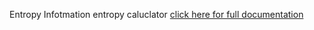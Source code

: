 Entropy
Infotmation entropy caluclator
[click here for full documentation](https://sharecodeblog.wordpress.com/2016/02/03/information-entropy-calculator-v1-0/)
